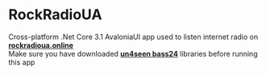 # RockRadioUA
Cross-platform .Net Core 3.1 AvaloniaUI app used to listen internet radio on [**rockradioua.online**](https://rockradioua.online/)</br>
Make sure you have downloaded [**un4seen bass24**](http://www.un4seen.com/) libraries before running this app

